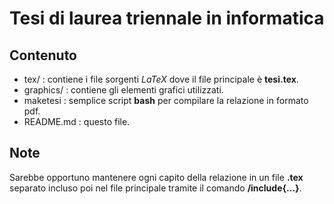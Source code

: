 # Tesi di laurea triennale in informatica

## Contenuto
 - tex/      : contiene i file sorgenti *LaTeX* dove il file principale è **tesi.tex**.
 - graphics/ : contiene gli elementi grafici utilizzati.
 - maketesi  : semplice script **bash** per compilare la relazione in formato pdf.
 - README.md : questo file.

## Note
Sarebbe opportuno mantenere ogni capito della relazione in un file **.tex** separato
incluso poi nel file principale tramite il comando **/include{...}**.

